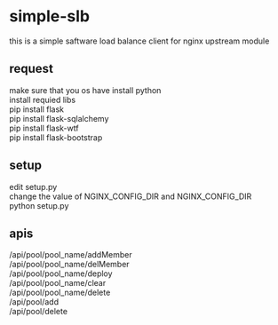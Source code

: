 # simple-slb
this is a simple saftware load balance client for nginx upstream module

## request
make sure that you os have install python<br>
install requied libs<br>
pip install flask<br>
pip install flask-sqlalchemy<br>
pip install flask-wtf<br>
pip install flask-bootstrap<br>

## setup
edit setup.py<br>
change the value of NGINX_CONFIG_DIR and NGINX_CONFIG_DIR<br>
python setup.py<br>

## apis
/api/pool/pool_name/addMember<br>
/api/pool/pool_name/delMember<br>
/api/pool/pool_name/deploy<br>
/api/pool/pool_name/clear<br>
/api/pool/pool_name/delete<br>
/api/pool/add<br>
/api/pool/delete<br>

